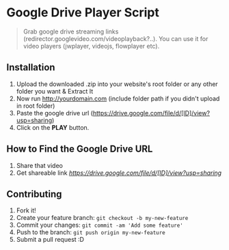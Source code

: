 
# Google Drive Player Script

> Grab google drive streaming links (redirector.googlevideo.com/videoplayback?..). You can use it for video players (jwplayer, videojs, flowplayer etc).

## Installation
1. Upload the downloaded .zip into your website's root folder or any other folder you want & Extract It
2. Now run http://yourdomain.com (include folder path if you didn't upload in root folder)
3. Paste the google drive url (https://drive.google.com/file/d/[ID]/view?usp=sharing)
4. Click on the <b>PLAY</b> button. 

## How to Find the Google Drive URL
1. Share that video
2. Get shareable link <i>https://drive.google.com/file/d/[ID]/view?usp=sharing</i>

## Contributing
1. Fork it!
2. Create your feature branch: `git checkout -b my-new-feature`
3. Commit your changes: `git commit -am 'Add some feature'`
4. Push to the branch: `git push origin my-new-feature`
5. Submit a pull request :D
